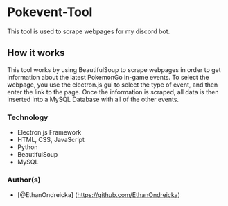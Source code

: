 # Pokevent-Tool

This tool is used to scrape webpages for my discord bot.

## How it works

This tool works by using BeautifulSoup to scrape webpages in order to get
information about the latest PokemonGo in-game events. To select the webpage, you use the electron.js gui to select the type of event, and then
enter the link to the page. Once the information is scraped, all data is then inserted into a MySQL Database with all of the other events.

### Technology

- Electron.js Framework
- HTML, CSS, JavaScript
- Python
- BeautifulSoup
- MySQL

### Author(s)
- [@EthanOndreicka] (https://github.com/EthanOndreicka)
